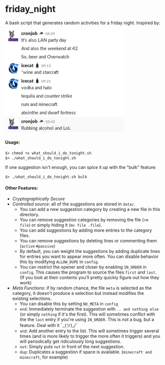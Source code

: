# friday_night
A bash script that generates random activities for a friday night. Inspired by:

![screenshot](assets/screenshot.png?raw=true "This is a Screenshot. There are many like it, but this one is mine.")

#### Usage:

```
$> chmod +x what_should_i_do_tonight.sh
$> ./what_should_i_do_tonight.sh
```
If one suggestion isn't enough, you can spice it up with the "bulk" feature:
```
$> ./what_should_i_do_tonight.sh bulk
```

#### Other Features:
 - *Cryptographically Secure*
 - *Controlled source*: all of the suggestions are stored in `data/`.
     - You can add a new suggestion category by creating a new file in this directory.
	 - You can remove suggestion categories by removing the file (`rm file`) or simply hiding it (`mv file .file`).
	 - You can add suggestions by adding more entries to the category files.
	 - You can remove suggestions by deleting lines or commenting them (`active` `#passive`)
	 - By default, you can weight the suggestions by adding duplicate lines for entries you want to appear more often.
	 You can disable behavior this by modifying `ALLOW_DUPE` in `config`.
	 - You can restrict the opener and closer by enabling `IN_ORDER` in `config`.
	 This causes the program to source the files `first` and `last`.
	 (If you look at their contents you'll pretty quickly figure out how they work)
 - *Meta Functions*: if by random chance, the file `meta` is selected as the category, it doesn't produce a selection but instead modifies the existing selections.
     - You can disable this by setting `NO_META` in `config`
     - `end`: Immediately terminate the suggestion with `.. and nothing else` (or simply `nothing` if it's the first). 
	 This will sometimes conflict with the the `last` entry if you're using `IN_ORDER`.
	 This is not a bug, but a feature. Deal with it ¯\_(ツ)_/¯
	 - `and`: Add another entry to the list.
	 This will sometimes trigger several times (and is more likely to trigger the more often it triggers) and you will periodically get ridiculously long suggestions.
	 - `not`: Simply puts `not` in front of the next suggestion.
	 - `dup`: Duplicates a suggestion if space is available.
	 (`minecraft and minecraft`, for example)



